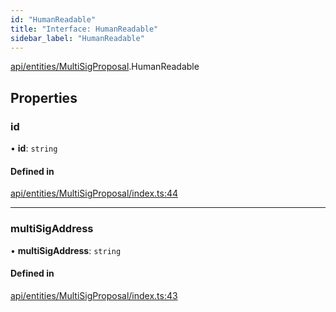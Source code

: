 ```yaml
---
id: "HumanReadable"
title: "Interface: HumanReadable"
sidebar_label: "HumanReadable"
---
```


[api/entities/MultiSigProposal](../../../../../modules/API/Entities/MultiSigProposal/MultiSigProposal.md).HumanReadable

## Properties

### id

• **id**: `string`

#### Defined in

[api/entities/MultiSigProposal/index.ts:44](https://github.com/PolymeshAssociation/polymesh-sdk/blob/49a0066c3/src/api/entities/MultiSigProposal/index.ts#L44)

___

### multiSigAddress

• **multiSigAddress**: `string`

#### Defined in

[api/entities/MultiSigProposal/index.ts:43](https://github.com/PolymeshAssociation/polymesh-sdk/blob/49a0066c3/src/api/entities/MultiSigProposal/index.ts#L43)
